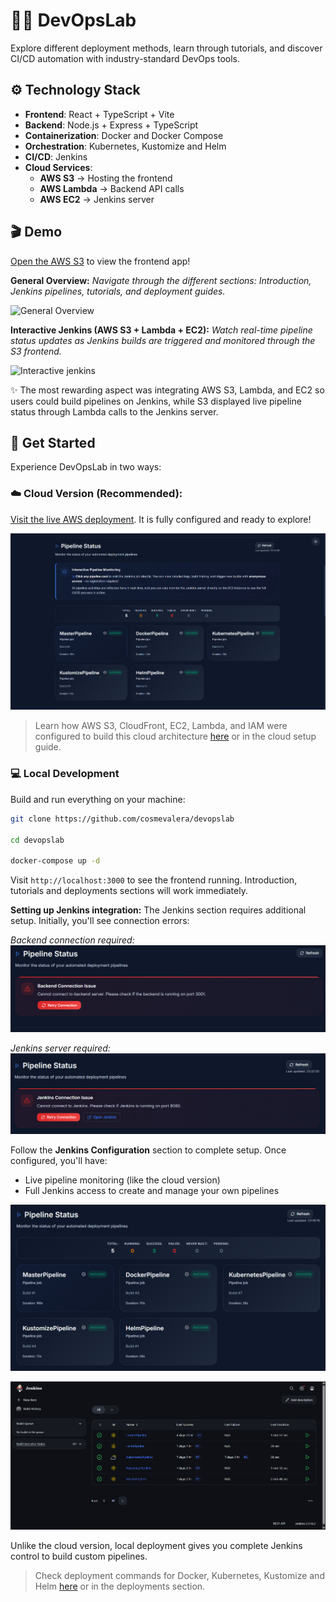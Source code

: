 # 🐳🧪 DevOpsLab
Explore different deployment methods, learn through tutorials, and discover CI/CD automation with industry-standard DevOps tools.

## ⚙ Technology Stack
- **Frontend**: React + TypeScript + Vite
- **Backend**: Node.js + Express + TypeScript
- **Containerization**: Docker and Docker Compose
- **Orchestration**: Kubernetes, Kustomize and Helm
- **CI/CD**: Jenkins
- **Cloud Services**:
  - **AWS S3** → Hosting the frontend
  - **AWS Lambda** → Backend API calls
  - **AWS EC2** → Jenkins server

## 🎬 Demo
[Open the AWS S3](https://d3nl9bq5so9qcn.cloudfront.net/) to view the frontend app!

**General Overview:**
*Navigate through the different sections: Introduction, Jenkins pipelines, tutorials, and deployment guides.*

![General Overview](./readme-content/general-overview.gif)


**Interactive Jenkins (AWS S3 + Lambda + EC2):**
*Watch real-time pipeline status updates as Jenkins builds are triggered and monitored through the S3 frontend.*

![Interactive jenkins](./readme-content/interactive-jenkins.gif)

✨ The most rewarding aspect was integrating AWS S3, Lambda, and EC2 so users could build pipelines on Jenkins, while S3 displayed live pipeline status through Lambda calls to the Jenkins server.

## 🚀 Get Started
Experience DevOpsLab in two ways:

### ☁️ Cloud Version (Recommended):

[Visit the live AWS deployment](https://d3nl9bq5so9qcn.cloudfront.net/). It is fully configured and ready to explore!

![cloud-pipeline-status-working](./readme-content/cloud-pipeline-status-working.png)

> Learn how AWS S3, CloudFront, EC2, Lambda, and IAM were configured to build this cloud architecture [here](./README-aws.md) or in the cloud setup guide.

### 💻 Local Development

Build and run everything on your machine:
```bash
git clone https://github.com/cosmevalera/devopslab

cd devopslab

docker-compose up -d
```
Visit `http://localhost:3000` to see the frontend running. Introduction, tutorials and deployments sections will work immediately.

**Setting up Jenkins integration:**
The Jenkins section requires additional setup. Initially, you'll see connection errors:

*Backend connection required:*
![pipeline-status-back-error](./readme-content/pipeline-status-back-error.png)

*Jenkins server required:*
![pipeline-status-jenkins-error](./readme-content/pipeline-status-jenkins-error.png)

Follow the **Jenkins Configuration** section to complete setup. Once configured, you'll have:
- Live pipeline monitoring (like the cloud version)
- Full Jenkins access to create and manage your own pipelines

![pipeline-status-working](./readme-content/pipeline-status-working.png)

![local-jenkins](./readme-content/local-jenkins.png)

Unlike the cloud version, local deployment gives you complete Jenkins control to build custom pipelines.

> Check deployment commands for Docker, Kubernetes, Kustomize and Helm [here](./README-command.md) or in the deployments section.